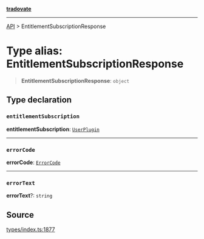 [**tradovate**](../README.md)

***

[API](../API.md) > EntitlementSubscriptionResponse

# Type alias: EntitlementSubscriptionResponse

> **EntitlementSubscriptionResponse**: `object`

## Type declaration

### `entitlementSubscription`

**entitlementSubscription**: [`UserPlugin`](type-alias.UserPlugin.md)

***

### `errorCode`

**errorCode**: [`ErrorCode`](../enumerations/enumeration.ErrorCode.md)

***

### `errorText`

**errorText**?: `string`

## Source

[types/index.ts:1877](https://github.com/cgilly2fast/tradovate-typescript/blob/b1caea5/src/types/index.ts#L1877)
